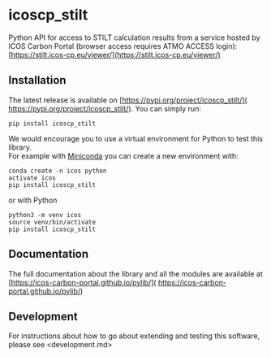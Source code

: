 # icoscp_stilt

Python API for access to STILT calculation results from a service hosted by
ICOS Carbon Portal (browser access requires ATMO ACCESS login): [https://stilt.icos-cp.eu/viewer/](https://stilt.icos-cp.eu/viewer/)

## Installation
The latest release is available on [https://pypi.org/project/icoscp_stilt/](
https://pypi.org/project/icoscp_stilt/). You can simply run:

```shell
pip install icoscp_stilt
```

We would encourage you to use a virtual environment for Python to test this
library.  
For example with [Miniconda](https://docs.conda.io/en/latest/miniconda.html)
you can create a new environment with:

```shell
conda create -n icos python
activate icos
pip install icoscp_stilt
```

or with Python

```shell
python3 -m venv icos
source venv/bin/activate
pip install icoscp_stilt
```

## Documentation
The full documentation about the library and all the modules are available at
[https://icos-carbon-portal.github.io/pylib/](
https://icos-carbon-portal.github.io/pylib/)

## Development
For instructions about how to go about extending and testing this software,
please see <development.md>